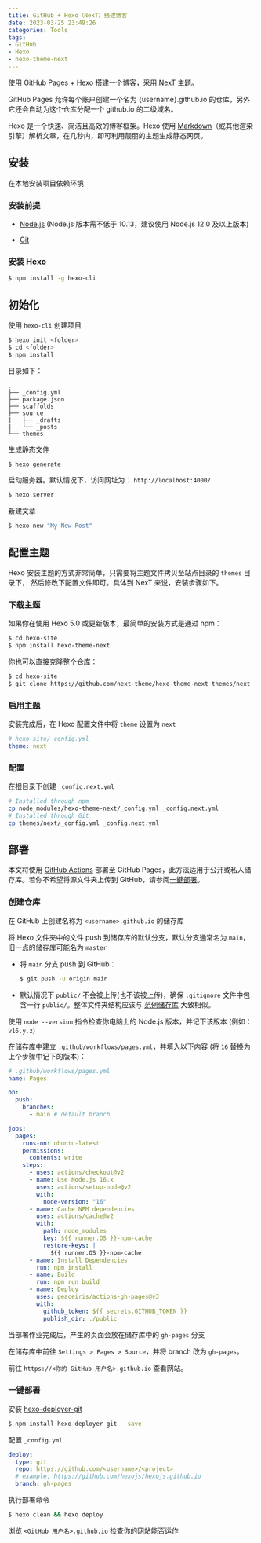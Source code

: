 ```yaml
---
title: GitHub + Hexo（NexT）搭建博客
date: 2023-03-25 23:49:26
categories: Tools
tags:
- GitHub
- Hexo
- hexo-theme-next
---
```


使用 GitHub Pages + [Hexo](https://hexo.io/zh-cn/) 搭建一个博客，采用 [NexT](https://theme-next.js.org/) 主题。

GitHub Pages 允许每个账户创建一个名为 {username}.github.io 的仓库，另外它还会自动为这个仓库分配一个 github.io 的二级域名。

Hexo 是一个快速、简洁且高效的博客框架。Hexo 使用 [Markdown](http://daringfireball.net/projects/markdown/)（或其他渲染引擎）解析文章，在几秒内，即可利用靓丽的主题生成静态网页。

<!-- more -->

## 安装

在本地安装项目依赖环境

### 安装前提

- [Node.js](https://nodejs.org/) (Node.js 版本需不低于 10.13，建议使用 Node.js 12.0 及以上版本)

- [Git](https://git-scm.com/)

### 安装 Hexo

```bash
$ npm install -g hexo-cli
```



## 初始化

使用 `hexo-cli` 创建项目

```bash
$ hexo init <folder>
$ cd <folder>
$ npm install
```

目录如下：

```
.
├── _config.yml
├── package.json
├── scaffolds
├── source
|   ├── _drafts
|   └── _posts
└── themes
```

生成静态文件

```bash
$ hexo generate
```

启动服务器。默认情况下，访问网址为： `http://localhost:4000/`

```bash
$ hexo server
```

新建文章

```bash
$ hexo new "My New Post"
```



## 配置主题

Hexo 安装主题的方式非常简单，只需要将主题文件拷贝至站点目录的 `themes` 目录下， 然后修改下配置文件即可。具体到 NexT 来说，安装步骤如下。

### 下载主题

如果你在使用 Hexo 5.0 或更新版本，最简单的安装方式是通过 npm：

```bash
$ cd hexo-site
$ npm install hexo-theme-next
```

你也可以直接克隆整个仓库：


```bash
$ cd hexo-site
$ git clone https://github.com/next-theme/hexo-theme-next themes/next
```

### 启用主题

安装完成后，在 Hexo 配置文件中将 `theme` 设置为 `next`

```yml
# hexo-site/_config.yml
theme: next
```

### 配置

在根目录下创建 `_config.next.yml`

```bash
# Installed through npm
cp node_modules/hexo-theme-next/_config.yml _config.next.yml
# Installed through Git
cp themes/next/_config.yml _config.next.yml
```



## 部署

本文将使用 [GitHub Actions](https://docs.github.com/zh/actions) 部署至 GitHub Pages，此方法适用于公开或私人储存库。若你不希望将源文件夹上传到 GitHub，请参阅[一键部署](#一键部署)。 

### 创建仓库

在 GitHub 上创建名称为 `<username>.github.io` 的储存库

将 Hexo 文件夹中的文件 push 到储存库的默认分支，默认分支通常名为 `main`，旧一点的储存库可能名为 `master`

- 将 `main` 分支 push 到 GitHub：

  ```bash
  $ git push -u origin main
  ```

- 默认情况下 `public/` 不会被上传(也不该被上传)，确保 `.gitignore` 文件中包含一行 `public/`。整体文件夹结构应该与 [范例储存库](https://github.com/hexojs/hexo-starter) 大致相似。

使用 `node --version` 指令检查你电脑上的 Node.js 版本，并记下该版本 (例如：`v16.y.z`)

在储存库中建立 `.github/workflows/pages.yml`，并填入以下内容 (将 `16` 替换为上个步骤中记下的版本)：

```yml
# .github/workflows/pages.yml
name: Pages

on:
  push:
    branches:
      - main # default branch

jobs:
  pages:
    runs-on: ubuntu-latest
    permissions:
      contents: write
    steps:
      - uses: actions/checkout@v2
      - name: Use Node.js 16.x
        uses: actions/setup-node@v2
        with:
          node-version: "16"
      - name: Cache NPM dependencies
        uses: actions/cache@v2
        with:
          path: node_modules
          key: ${{ runner.OS }}-npm-cache
          restore-keys: |
            ${{ runner.OS }}-npm-cache
      - name: Install Dependencies
        run: npm install
      - name: Build
        run: npm run build
      - name: Deploy
        uses: peaceiris/actions-gh-pages@v3
        with:
          github_token: ${{ secrets.GITHUB_TOKEN }}
          publish_dir: ./public
```

当部署作业完成后，产生的页面会放在储存库中的 `gh-pages` 分支

在储存库中前往 `Settings > Pages > Source`，并将 branch 改为 `gh-pages`。

前往 `https://<你的 GitHub 用户名>.github.io` 查看网站。

### 一键部署

安装 [hexo-deployer-git](https://github.com/hexojs/hexo-deployer-git)

```bash
$ npm install hexo-deployer-git --save
```

配置 `_config.yml` 

```yml
deploy:
  type: git
  repo: https://github.com/<username>/<project>
  # example, https://github.com/hexojs/hexojs.github.io
  branch: gh-pages
```

执行部署命令

```bash
$ hexo clean && hexo deploy
```

浏览 `<GitHub 用户名>.github.io` 检查你的网站能否运作

